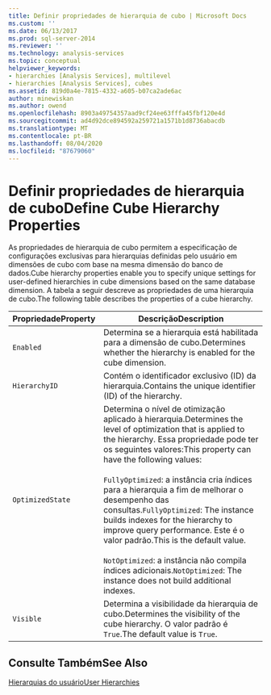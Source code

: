 ```yaml
---
title: Definir propriedades de hierarquia de cubo | Microsoft Docs
ms.custom: ''
ms.date: 06/13/2017
ms.prod: sql-server-2014
ms.reviewer: ''
ms.technology: analysis-services
ms.topic: conceptual
helpviewer_keywords:
- hierarchies [Analysis Services], multilevel
- hierarchies [Analysis Services], cubes
ms.assetid: 819d0a4e-7815-4332-a605-b07ca2ade6ac
author: minewiskan
ms.author: owend
ms.openlocfilehash: 8903a49754357aad9cf24ee63fffa45fbf120e4d
ms.sourcegitcommit: ad4d92dce894592a259721a1571b1d8736abacdb
ms.translationtype: MT
ms.contentlocale: pt-BR
ms.lasthandoff: 08/04/2020
ms.locfileid: "87679060"
---
```

# <a name="define-cube-hierarchy-properties"></a><span data-ttu-id="5675f-102">Definir propriedades de hierarquia de cubo</span><span class="sxs-lookup"><span data-stu-id="5675f-102">Define Cube Hierarchy Properties</span></span>
  <span data-ttu-id="5675f-103">As propriedades de hierarquia de cubo permitem a especificação de configurações exclusivas para hierarquias definidas pelo usuário em dimensões de cubo com base na mesma dimensão do banco de dados.</span><span class="sxs-lookup"><span data-stu-id="5675f-103">Cube hierarchy properties enable you to specify unique settings for user-defined hierarchies in cube dimensions based on the same database dimension.</span></span> <span data-ttu-id="5675f-104">A tabela a seguir descreve as propriedades de uma hierarquia de cubo.</span><span class="sxs-lookup"><span data-stu-id="5675f-104">The following table describes the properties of a cube hierarchy.</span></span>  
  
|<span data-ttu-id="5675f-105">Propriedade</span><span class="sxs-lookup"><span data-stu-id="5675f-105">Property</span></span>|<span data-ttu-id="5675f-106">Descrição</span><span class="sxs-lookup"><span data-stu-id="5675f-106">Description</span></span>|  
|--------------|-----------------|  
|`Enabled`|<span data-ttu-id="5675f-107">Determina se a hierarquia está habilitada para a dimensão de cubo.</span><span class="sxs-lookup"><span data-stu-id="5675f-107">Determines whether the hierarchy is enabled for the cube dimension.</span></span>|  
|`HierarchyID`|<span data-ttu-id="5675f-108">Contém o identificador exclusivo (ID) da hierarquia.</span><span class="sxs-lookup"><span data-stu-id="5675f-108">Contains the unique identifier (ID) of the hierarchy.</span></span>|  
|`OptimizedState`|<span data-ttu-id="5675f-109">Determina o nível de otimização aplicado à hierarquia.</span><span class="sxs-lookup"><span data-stu-id="5675f-109">Determines the level of optimization that is applied to the hierarchy.</span></span> <span data-ttu-id="5675f-110">Essa propriedade pode ter os seguintes valores:</span><span class="sxs-lookup"><span data-stu-id="5675f-110">This property can have the following values:</span></span><br /><br /> <span data-ttu-id="5675f-111">`FullyOptimized`: a instância cria índices para a hierarquia a fim de melhorar o desempenho das consultas.</span><span class="sxs-lookup"><span data-stu-id="5675f-111">`FullyOptimized`: The instance builds indexes for the hierarchy to improve query performance.</span></span> <span data-ttu-id="5675f-112">Este é o valor padrão.</span><span class="sxs-lookup"><span data-stu-id="5675f-112">This is the default value.</span></span><br /><br /> <span data-ttu-id="5675f-113">`NotOptimized`: a instância não compila índices adicionais.</span><span class="sxs-lookup"><span data-stu-id="5675f-113">`NotOptimized`: The instance does not build additional indexes.</span></span>|  
|`Visible`|<span data-ttu-id="5675f-114">Determina a visibilidade da hierarquia de cubo.</span><span class="sxs-lookup"><span data-stu-id="5675f-114">Determines the visibility of the cube hierarchy.</span></span> <span data-ttu-id="5675f-115">O valor padrão é `True`.</span><span class="sxs-lookup"><span data-stu-id="5675f-115">The default value is `True`.</span></span>|  
  
## <a name="see-also"></a><span data-ttu-id="5675f-116">Consulte Também</span><span class="sxs-lookup"><span data-stu-id="5675f-116">See Also</span></span>  
 [<span data-ttu-id="5675f-117">Hierarquias do usuário</span><span class="sxs-lookup"><span data-stu-id="5675f-117">User Hierarchies</span></span>](../multidimensional-models-olap-logical-dimension-objects/user-hierarchies.md)  
  
  

